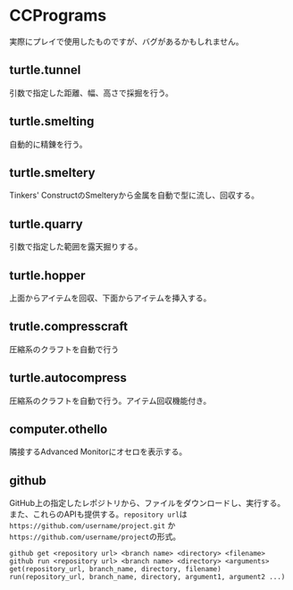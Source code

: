 # CCPrograms
実際にプレイで使用したものですが、バグがあるかもしれません。

## turtle.tunnel
引数で指定した距離、幅、高さで採掘を行う。

## turtle.smelting
自動的に精錬を行う。

## turtle.smeltery
Tinkers' ConstructのSmelteryから金属を自動で型に流し、回収する。

## turtle.quarry
引数で指定した範囲を露天掘りする。

## turtle.hopper
上面からアイテムを回収、下面からアイテムを挿入する。

## trutle.compresscraft
圧縮系のクラフトを自動で行う

## turtle.autocompress
圧縮系のクラフトを自動で行う。アイテム回収機能付き。

## computer.othello
隣接するAdvanced Monitorにオセロを表示する。

## github
GitHub上の指定したレポジトリから、ファイルをダウンロードし、実行する。
また、これらのAPIも提供する。`repository url`は`https://github.com/username/project.git` か `https://github.com/username/project`の形式。  

`github get <repository url> <branch name> <directory> <filename>`  
`github run <repository url> <branch name> <directory> <arguments>`  
`get(repository_url, branch_name, directory, filename)`  
`run(repository_url, branch_name, directory, argument1, argument2 ...)`  
